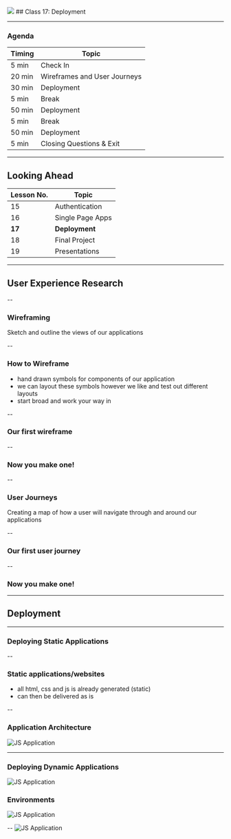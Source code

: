 

<img src="https://ga-core.s3.amazonaws.com/production/uploads/program/default_image/5225/JS-logo-official.png" style="max-width: 100px; border: none; box-shadow: none" />
## Class 17: Deployment

---
### Agenda
| Timing | Topic                                    |
| ------ | ---------------------------------------- |
| 5  min | Check In                                 |
| 20 min | Wireframes and User Journeys             |
| 30 min | Deployment                               |
| 5  min | Break                                    |
| 50 min | Deployment                               |
| 5  min | Break                                    |
| 50 min | Deployment                               |
| 5  min | Closing Questions & Exit                 |

---
## Looking Ahead
| Lesson No. |       Topic        |
| ---------- | ------------------ |
|     15     |   Authentication   |
|     16     |   Single Page Apps |
|   **17**   | **Deployment**     |
|     18     |   Final Project    |
|     19     |   Presentations    |

---
## User Experience Research

--
### Wireframing
Sketch and outline the views of our applications

--
### How to Wireframe
- hand drawn symbols for components of our application
- we can layout these symbols however we like and test out different layouts
- start broad and work your way in

--
### Our first wireframe

--
### Now you make one!

--
### User Journeys
Creating a map of how a user will navigate through and around our applications

--
### Our first user journey

--
### Now you make one!

---
## Deployment

---
### Deploying Static Applications

--
### Static applications/websites
- all html, css and js is already generated (static)
- can then be delivered as is

--
### Application Architecture
![JS Application](images/02-fig.jpg)


---
### Deploying Dynamic Applications
![JS Application](images/dynamic.png)

### Environments
![JS Application](images/cd.png)

--
![JS Application](images/Continuous_Delivery_process_diagram.svg.png)
